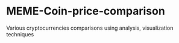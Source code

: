 # MEME-Coin-price-comparison
Various cryptocurrencies comparisons using analysis, visualization techniques
